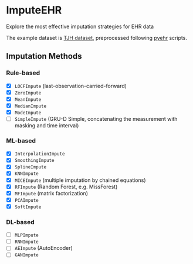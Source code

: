 # ImputeEHR

Explore the most effective imputation strategies for EHR data

The example dataset is [TJH dataset](https://www.nature.com/articles/s42256-020-0180-7), preprocessed following [pyehr](https://github.com/yhzhu99/pyehr) scripts.

## Imputation Methods


### Rule-based


- [x] `LOCFImpute` (last-observation-carried-forward)
- [x] `ZeroImpute`
- [x] `MeanImpute`
- [x] `MedianImpute`
- [x] `ModeImpute`
- [ ] `SimpleImpute` (GRU-D Simple, concatenating the measurement with masking and time interval)

### ML-based

- [x] `InterpolationImpute`
- [x] `SmoothingImpute`
- [x] `SplineImpute`
- [x] `KNNImpute`
- [x] `MICEImpute` (multiple imputation by chained equations)
- [x] `RFImpute` (Random Forest, e.g. MissForest)
- [x] `MFImpute` (matrix factorization)
- [x] `PCAImpute`
- [x] `SoftImpute`

### DL-based

- [ ] `MLPImpute`
- [ ] `RNNImpute`
- [ ] `AEImpute` (AutoEncoder)
- [ ] `GANImpute`
